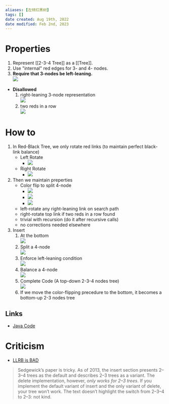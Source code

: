 ```yaml
---
aliases: [左倾红黑树]
tags: [] 
date created: Aug 19th, 2022
date modified: Feb 2nd, 2023
---
```


# Properties
1. Represent [[2-3-4 Tree]] as a [[Tree]].
2. Use "internal" red edges for 3- and 4- nodes.
3. **Require that 3-nodes be left-leaning.**  
![](https://s2.loli.net/2022/03/04/SMK1gojCGIHEF3w.png)
- **Disallowed**
	1. right-leaning 3-node representation  
		![](https://s2.loli.net/2022/03/04/6P7ZHlJM21XSRUv.png)
	2. two reds in a row  
	![](https://s2.loli.net/2022/03/04/SeYwWquv2XTVs1k.png)

# How to
1. In Red-Black Tree, we only rotate red links (to maintain perfect black-link balance)
	- Left Rotate 
		- ![](https://s2.loli.net/2022/03/12/aQPBSC9iKdZA2yW.png)
	- Right Rotate
		- ![](https://s2.loli.net/2022/03/12/pWPHhsA2cFSYkXn.png)
2. Then we maintain preperties
	- Color flip to split 4-node
		- ![](https://s2.loli.net/2022/03/12/LD1sugjIW65QhGm.png)
		- ![](https://s2.loli.net/2022/03/12/tb4AMlZeNJ8QkRI.png)
		- ![](https://s2.loli.net/2022/03/12/ip1lU2xfDZkXcwz.png)
	- left-rotate any right-leaning link on search path
	- right-rotate top link if two reds in a row found
	- trivial with recursion (do it after recursive calls)
	- no corrections needed elsewhere
3. Insert
	1. At the bottom  
		![](https://s2.loli.net/2022/03/12/AZkF6uBQ79rfVwd.png)
	2. Split a 4-node  
		![](https://s2.loli.net/2022/03/12/Q79AHyJeEWGKODN.png)
	3. Enforce left-leaning condition  
		![](https://s2.loli.net/2022/03/12/O8MemyKpVvP1BF4.png)
	4. Balance a 4-node  
		![](https://s2.loli.net/2022/03/12/hdn5v9HJpxOZ42u.png)
	5. Complete Code (A top-down 2-3-4 nodes tree)  
		![](https://s2.loli.net/2022/03/12/ZKJHCXQ2ENF1ez8.png)
	6. If we move the color-flipping precedure to the bottom, it becomes a bottom-up 2-3 nodes tree

## Links
- [Java Code](https://algs4.cs.princeton.edu/33balanced/RedBlackBST.java.html)

# Criticism
- [LLRB is BAD](https://www.read.seas.harvard.edu/~kohler/notes/llrb.html)
> Sedgewick’s paper is tricky. As of 2013, the insert section presents 2–3–4 trees as the default and describes 2–3 trees as a variant. The delete implementation, however, _only works for 2–3 trees_. If you implement the default variant of insert and the only variant of delete, your tree won’t work. The text doesn’t highlight the switch from 2–3–4 to 2–3: not kind.